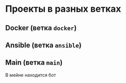 # Проекты в разных ветках

## Docker (ветка `docker`)

## Ansible (ветка `ansible`)

## Main (ветка `main`)

В мейне находится бот

